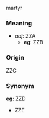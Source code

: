 martyr
### Meaning
+ _adj_: ZZA
    + __eg__: ZZB

### Origin

ZZC

### Synonym

__eg__: ZZD

+ ZZE


